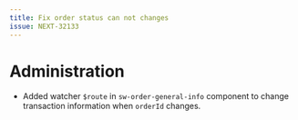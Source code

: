 ```yaml
---
title: Fix order status can not changes
issue: NEXT-32133
---
```

# Administration
* Added watcher `$route` in `sw-order-general-info` component to change transaction information when `orderId` changes.
